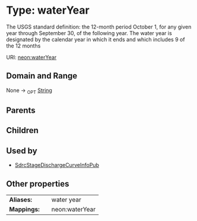 
# Type: waterYear


The USGS standard definition: the 12-month period October 1, for any given year through September 30, of the following year. The water year is designated by the calendar year in which it ends and which includes 9 of the 12 months

URI: [neon:waterYear](https://data.neonscience.org/waterYear)


## Domain and Range

None ->  <sub>OPT</sub> [String](types/String.md)

## Parents


## Children


## Used by

 * [SdrcStageDischargeCurveInfoPub](SdrcStageDischargeCurveInfoPub.md)

## Other properties

|  |  |  |
| --- | --- | --- |
| **Aliases:** | | water year |
| **Mappings:** | | neon:waterYear |

